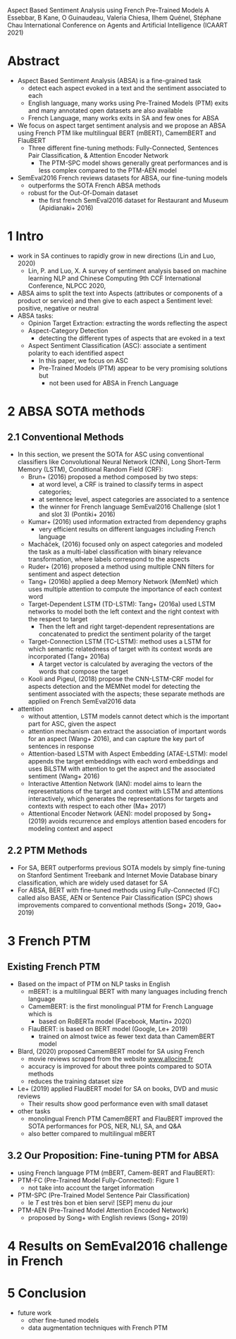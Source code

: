 Aspect Based Sentiment Analysis using French Pre-Trained Models
A Essebbar, B Kane, O Guinaudeau, Valeria Chiesa, Ilhem Quénel, Stéphane Chau
International Conference on Agents and Artificial Intelligence (ICAART 2021)

# Abstract

* Aspect Based Sentiment Analysis (ABSA) is a fine-grained task
  * detect each aspect evoked in a text and the sentiment associated to each
  * English language, many works using Pre-Trained Models (PTM) exits and
    many annotated open datasets are also available
  * French Language, many works exits in SA and few ones for ABSA
* We focus on aspect target sentiment analysis and we propose an ABSA using
  French PTM like multilingual BERT (mBERT), CamemBERT and FlauBERT
  * Three different fine-tuning methods:
    Fully-Connected, Sentences Pair Classification, & Attention Encoder Network
    * The PTM-SPC model shows generally great performances and is 
      less complex compared to the PTM-AEN model
* SemEval2016 French reviews datasets for ABSA, our fine-tuning models
  * outperforms the SOTA French ABSA methods
  * robust for the Out-Of-Domain dataset
    * the first french SemEval2016 dataset for Restaurant and Museum
      (Apidianaki+ 2016)

# 1 Intro

* work in SA continues to rapidly grow in new directions (Lin and Luo, 2020)
  * Lin, P. and Luo, X.
    A survey of sentiment analysis based on machine learning
    NLP and Chinese Computing 9th CCF International Conference, NLPCC 2020,
* ABSA aims to split the text into Aspects (attributes or components of a
  product or service) and then give to each aspect a Sentiment level: positive,
  negative or neutral
* ABSA tasks:
  * Opinion Target Extraction: extracting the words reflecting the aspect
  * Aspect-Category Detection
    * detecting the different types of aspects that are evoked in a text
  * Aspect Sentiment Classification (ASC): 
    associate a sentiment polarity to each identified aspect
    * In this paper, we focus on ASC
    * Pre-Trained Models (PTM) appear to be very promising solutions but
      * not been used for ABSA in French Language

# 2 ABSA SOTA methods

## 2.1 Conventional Methods

* In this section, we present the SOTA for ASC using conventional classifiers
  like Convolutional Neural Network (CNN), Long Short-Term Memory (LSTM),
  Conditional Random Field (CRF):
  * Brun+ (2016) proposed a method composed by two steps:
    * at word level, a CRF is trained to classify terms in aspect categories;
    * at sentence level, aspect categories are associated to a sentence
    * the winner for French language SemEval2016 Challenge (slot 1 and slot 3)
      (Pontiki+ 2016)
  * Kumar+ (2016) used information extracted from dependency graphs
    * very efficient results on different languages including French language 
  * Macháček, (2016) focused only on aspect categories and modeled the task as
    a multi-label classification with binary relevance transformation, where
    labels correspond to the aspects
  * Ruder+ (2016) proposed a method using multiple CNN filters for sentiment
    and aspect detection
  * Tang+ (2016b) applied a deep Memory Network (MemNet) which uses multiple
    attention to compute the importance of each context word 
  * Target-Dependent LSTM (TD-LSTM): Tang+ (2016a) used LSTM networks to
    model both the left context and the right context with the respect to target 
    * Then the left and right target-dependent representations are concatenated
      to predict the sentiment polarity of the target
  * Target-Connection LSTM (TC-LSTM): method uses a LSTM for which semantic
    relatedness of target with its context words are incorporated (Tang+ 2016a)
    * A target vector is calculated by averaging the vectors of the words that
      compose the target
  * Kooli and Pigeul, (2018) propose the CNN-LSTM-CRF model for aspects
    detection and the MEMNet model for detecting the sentiment associated with
    the aspects; these separate methods are applied on French SemEval2016 data
* attention
  * without attention, LSTM models cannot detect which is the important part for
    ASC, given the aspect
  * attention mechanism can extract the association of important words for an
    aspect (Wang+ 2016), and can capture the key part of sentences in response
  * Attention-based LSTM with Aspect Embedding (ATAE-LSTM): model appends the
    target embeddings with each word embeddings and uses BiLSTM with attention
    to get the aspect and the associated sentiment (Wang+ 2016)
  * Interactive Attention Network (IAN): model aims to learn the representations
    of the target and context with LSTM and attentions interactively, which
    generates the representations for targets and contexts with respect to each
    other (Ma+ 2017)
  * Attentional Encoder Network (AEN): model proposed by Song+ (2019) avoids
    recurrence and employs attention based encoders for modeling context and
    aspect

## 2.2 PTM Methods

* For SA, BERT outperforms previous SOTA models by simply fine-tuning on
  Stanford Sentiment Treebank and Internet Movie Database binary classification,
  which are widely used dataset for SA
* For ABSA, BERT with fine-tuned methods using Fully-Connected (FC) called also
  BASE, AEN or Sentence Pair Classification (SPC) shows improvements compared to
  conventional methods (Song+ 2019, Gao+ 2019)

# 3 French PTM

## Existing French PTM

* Based on the impact of PTM on NLP tasks in English
  * mBERT: is a multilingual BERT with many languages including french language
  * CamemBERT: is the first monolingual PTM for French Language which is
    * based on RoBERTa model (Facebook, Martin+ 2020)
  * FlauBERT: is based on BERT model (Google, Le+ 2019)
    * trained on almost twice as fewer text data than CamemBERT model
* Blard, (2020) proposed CamemBERT model for SA using French
  * movie reviews scraped from the website www.allocine.fr
  * accuracy is improved for about three points compared to SOTA methods
  * reduces the training dataset size
* Le+ (2019) applied FlauBERT model for SA on books, DVD and music reviews 
  * Their results show good performance even with small dataset
* other tasks
  * monolingual French PTM CamemBERT and FlauBERT improved the SOTA performances
    for POS, NER, NLI, SA, and Q&A
  * also better compared to multilingual mBERT

## 3.2 Our Proposition: Fine-tuning PTM for ABSA

* using French language PTM (mBERT, Camem-BERT and FlauBERT):
* PTM-FC (Pre-Trained Model Fully-Connected): Figure 1
  * not take into account the target information
* PTM-SPC (Pre-Trained Model Sentence Pair Classification)
  * le $T$ est très bon et bien servi! [SEP] menu du jour
* PTM-AEN (Pre-Trained Model Attention Encoded Network)
  * proposed by Song+ with English reviews (Song+ 2019)

# 4 Results on SemEval2016 challenge in French

# 5 Conclusion

* future work
  * other fine-tuned models
  * data augmentation techniques with French PTM
